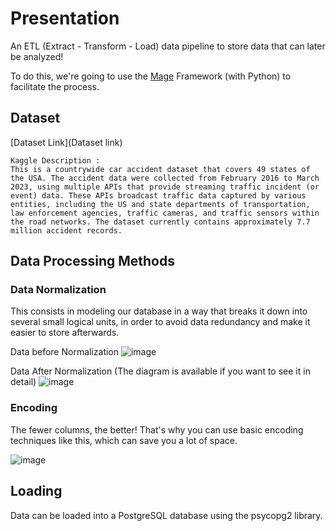 # Presentation
An ETL (Extract - Transform - Load) data pipeline to store data that can later be analyzed! 

To do this, we're going to use the [Mage](https://github.com/mage-ai/mage-ai) Framework (with Python) to facilitate the process.

## Dataset 

[Dataset Link](Dataset link)

```
Kaggle Description : 
This is a countrywide car accident dataset that covers 49 states of the USA. The accident data were collected from February 2016 to March 2023, using multiple APIs that provide streaming traffic incident (or event) data. These APIs broadcast traffic data captured by various entities, including the US and state departments of transportation, law enforcement agencies, traffic cameras, and traffic sensors within the road networks. The dataset currently contains approximately 7.7 million accident records.
```

## Data Processing Methods

### Data Normalization

This consists in modeling our database in a way that breaks it down into several small logical units, in order to avoid data redundancy and make it easier to store afterwards.

Data before Normalization
![image](https://github.com/Weddou1/ETL-Pipeline-Dashboarding-USA-Traffic/assets/86536874/872311d5-8508-47be-b413-15d15592b4ac)

Data After Normalization (The diagram is available if you want to see it in detail)
![image](https://github.com/Weddou1/ETL-Pipeline-Dashboarding-USA-Traffic/assets/86536874/b14e8964-0f8e-4c41-a7af-e3079a062777)

### Encoding

The fewer columns, the better! That's why you can use basic encoding techniques like this, which can save you a lot of space.

![image](https://github.com/Weddou1/ETL-Pipeline-Dashboarding-USA-Traffic/assets/86536874/bb28c501-ecb9-4fa4-aceb-c9ae983ef411)

## Loading

Data can be loaded into a PostgreSQL database using the psycopg2 library.
